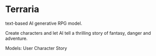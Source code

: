 # Terraria

text-based AI generative RPG model. 

Create characters and let AI tell a thrilling story of fantasy, danger and adventure. 

Models:
User
Character
Story
